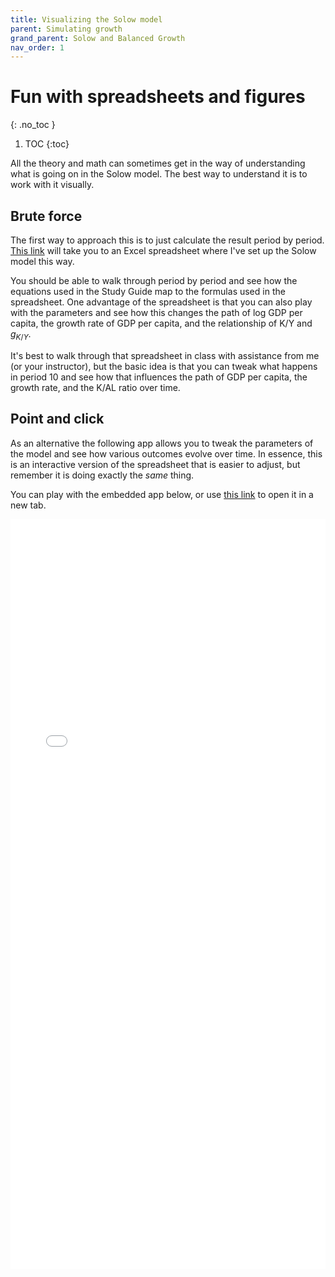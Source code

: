 ```yaml
---
title: Visualizing the Solow model
parent: Simulating growth
grand_parent: Solow and Balanced Growth
nav_order: 1
---
```


# Fun with spreadsheets and figures
{: .no_toc }

1. TOC 
{:toc}

All the theory and math can sometimes get in the way of understanding what is going on in the Solow model. The best way to understand it is to work with it visually. 

## Brute force
The first way to approach this is to just calculate the result period by period. [This link](basicsolow.xlsx) will take you to an Excel spreadsheet where I've set up the Solow model this way. 

You should be able to walk through period by period and see how the equations used in the Study Guide map to the formulas used in the spreadsheet. One advantage of the spreadsheet is that you can also play with the parameters and see how this changes the path of log GDP per capita, the growth rate of GDP per capita, and the relationship of K/Y and $g_{K/Y}$. 

It's best to walk through that spreadsheet in class with assistance from me (or your instructor), but the basic idea is that you can tweak what happens in period 10 and see how that influences the path of GDP per capita, the growth rate, and the K/AL ratio over time. 

## Point and click
As an alternative the following app allows you to tweak the parameters of the model and see how various outcomes evolve over time. In essence, this is an interactive version of the spreadsheet that is easier to adjust, but remember it is doing exactly the *same* thing. 

You can play with the embedded app below, or use [this link](basic-solow.html) to open it in a new tab.

<iframe height="1200" width="100%" frameborder="no" src="basic-solow.html"> </iframe>
